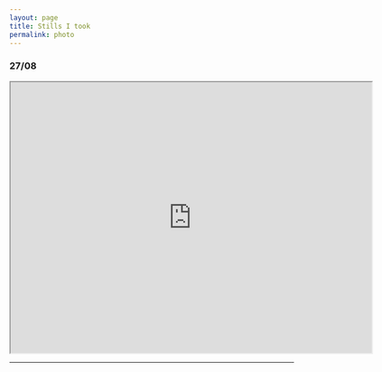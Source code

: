 ```yaml
---
layout: page
title: Stills I took
permalink: photo
---
```


### 27/08

<center><iframe src="https://drive.google.com/file/d/1htidXg88wlF-m2wHni9wU1Wa9JKFqrSM/preview" width="640" height="480" allow="autoplay"></iframe></center>



***
